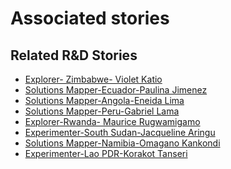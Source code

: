 # Associated stories

<!-- !!DO NOT REMOVE!! start autogenerated hyperlinks -->
## Related R&D Stories
- [Explorer\- Zimbabwe\- Violet Katio](/RnD-Archive/stories/?doc=6_Violet_Zimbabwe-en-US)
- [Solutions Mapper\-Ecuador\-Paulina Jimenez](/RnD-Archive/stories/?doc=Paulina_edited-en-US)
- [Solutions Mapper\-Angola\-Eneida Lima](/RnD-Archive/stories/?doc=Eneida_edited-en-US)
- [Solutions Mapper\-Peru\-Gabriel Lama](/RnD-Archive/stories/?doc=Gabriel_edited-en-US)
- [Explorer\-Rwanda\- Maurice Rugwamigamo](/RnD-Archive/stories/?doc=5_Maurice_Rwanda-en-US)
- [Experimenter\-South Sudan\-Jacqueline Aringu](/RnD-Archive/stories/?doc=Jacqui%20South%20Sudan_LQ-en-US)
- [Solutions Mapper\-Namibia\-Omagano Kankondi](/RnD-Archive/stories/?doc=Omagano_edited-en-US)
- [Experimenter\-Lao PDR\-Korakot Tanseri](/RnD-Archive/stories/?doc=Korakot_LQ-en-US)
<!-- !!DO NOT REMOVE!! end autogenerated hyperlinks -->